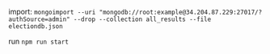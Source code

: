 import: ```mongoimport --uri "mongodb://root:example@34.204.87.229:27017/?authSource=admin" --drop --collection all_results --file electiondb.json```

run ```npm run start```
